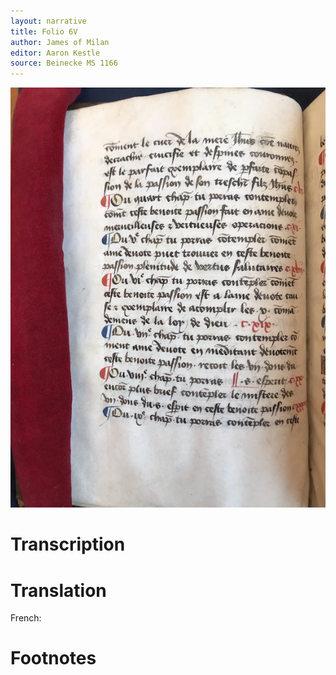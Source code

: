```yaml
---
layout: narrative
title: Folio 6V
author: James of Milan
editor: Aaron Kestle
source: Beinecke MS 1166
---
```


![Beinecke MS 1166 Folio 6V](https://raw.githubusercontent.com/oldfrenchtexts/L-aiguillon-d-amour-divine/master/assets/6V.jpg)

# Transcription



# Translation

French: 

# Footnotes

